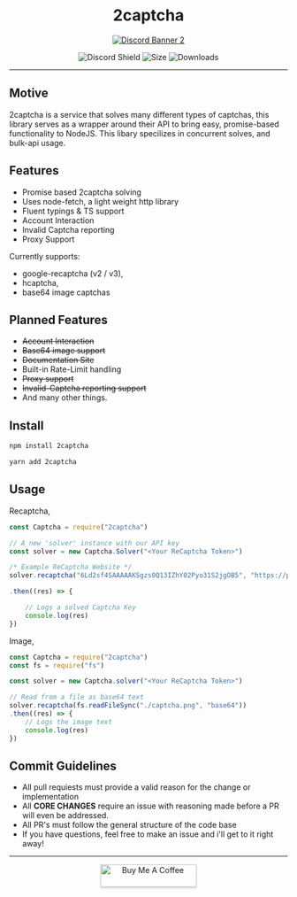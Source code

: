 <div style="text-align: center">
    <h1>
        2captcha
    </h1>


<a href="https://discord.gg/tamVs2Ujrf">
    <img src="https://discordapp.com/api/guilds/769020183540400128/widget.png?style=banner2" alt="Discord Banner 2"/>
</a>

![Discord Shield](https://img.shields.io/github/commit-activity/m/furry/2captcha)
![Size](https://img.shields.io/bundlephobia/min/2captcha)
![Downloads](https://img.shields.io/npm/dw/2captcha)

</div>

<hr>

## Motive
2captcha is a service that solves many different types of captchas, this library serves as a wrapper around their API to bring easy, promise-based functionality to NodeJS. This libary specilizes in concurrent solves, and bulk-api usage.

## Features

- Promise based 2captcha solving
- Uses node-fetch, a light weight http library
- Fluent typings & TS support
- Account Interaction
- Invalid Captcha reporting
- Proxy Support

Currently supports:

- google-recaptcha (v2 / v3),
- hcaptcha,
- base64 image captchas 

## Planned Features

- ~~Account Interaction~~
- ~~Base64 image support~~
- ~~Documentation Site~~
- Built-in Rate-Limit handling
- ~~Proxy support~~
- ~~Invalid-Captcha reporting support~~
- And many other things.

## Install

```sh
npm install 2captcha
```
```sh
yarn add 2captcha
```

## Usage


Recaptcha,
```js
const Captcha = require("2captcha")

// A new 'solver' instance with our API key
const solver = new Captcha.Solver("<Your ReCaptcha Token>")

/* Example ReCaptcha Website */
solver.recaptcha("6Ld2sf4SAAAAAKSgzs0Q13IZhY02Pyo31S2jgOB5", "https://patrickhlauke.github.io/recaptcha/")

.then((res) => {

    // Logs a solved Captcha Key
    console.log(res)
})
```

Image,
```js
const Captcha = require("2captcha")
const fs = require("fs")

const solver = new Captcha.solver("<Your ReCaptcha Token>")

// Read from a file as base64 text
solver.recaptcha(fs.readFileSync("./captcha.png", "base64"))
.then((res) => {
    // Logs the image text
    console.log(res)
})
```

## Commit Guidelines

- All pull requiests must provide a valid reason for the change or implementation
- All **CORE CHANGES** require an issue with reasoning made before a PR will even be addressed.
- All PR's must follow the general structure of the code base
- If you have questions, feel free to make an issue and i'll get to it right away!

<hr>
<div style="text-align: center">
<a href="https://www.buymeacoffee.com/ether" target="_blank"><img src="https://www.buymeacoffee.com/assets/img/custom_images/orange_img.png" alt="Buy Me A Coffee" style="height: 41px !important;width: 174px !important;box-shadow: 0px 3px 2px 0px rgba(190, 190, 190, 0.5) !important;-webkit-box-shadow: 0px 3px 2px 0px rgba(190, 190, 190, 0.5) !important;" ></a>
</div>
